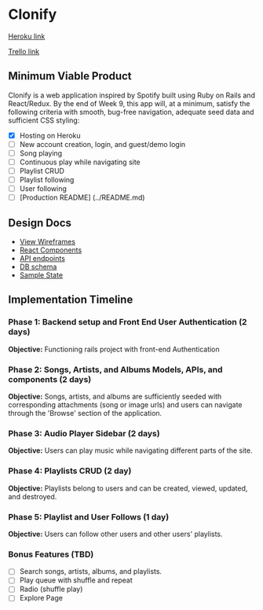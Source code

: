 # Clonify

[Heroku link][heroku]

[Trello link][trello]

[heroku]: https://clonify.herokuapp.com
[trello]: https://trello.com/b/gvIetAEc/clonify

## Minimum Viable Product

Clonify is a web application inspired by Spotify built using Ruby on Rails
and React/Redux.  By the end of Week 9, this app will, at a minimum, satisfy the
following criteria with smooth, bug-free navigation, adequate seed data and
sufficient CSS styling:

- [x] Hosting on Heroku
- [ ] New account creation, login, and guest/demo login
- [ ] Song playing
- [ ] Continuous play while navigating site
- [ ] Playlist CRUD
- [ ] Playlist following
- [ ] User following
- [ ] [Production README] (../README.md)

## Design Docs
* [View Wireframes][wireframes]
* [React Components][components]
* [API endpoints][api-endpoints]
* [DB schema][schema]
* [Sample State][sample-state]

[wireframes]: ./wireframes
[components]: ./component-hierarchy.md
[sample-state]: ./sample-state.md
[api-endpoints]: ./api-endpoints.md
[schema]: ./schema.md

## Implementation Timeline

### Phase 1: Backend setup and Front End User Authentication (2 days)

**Objective:** Functioning rails project with front-end Authentication

### Phase 2: Songs, Artists, and Albums Models, APIs, and components (2 days)

**Objective:** Songs, artists, and albums are sufficiently seeded with corresponding attachments (song or image urls) and users can navigate through the 'Browse' section of the application.

### Phase 3: Audio Player Sidebar (2 days)

**Objective:** Users can play music while navigating different parts of the site.

### Phase 4: Playlists CRUD (2 day)

**Objective:** Playlists belong to users and can be created, viewed, updated, and destroyed.

### Phase 5: Playlist and User Follows (1 day)

**Objective:** Users can follow other users and other users' playlists.

### Bonus Features (TBD)
- [ ] Search songs, artists, albums, and playlists.
- [ ] Play queue with shuffle and repeat
- [ ] Radio (shuffle play)
- [ ] Explore Page
